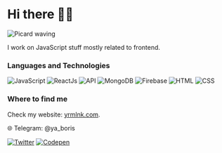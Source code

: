 # Hi there 👋🖖

![Picard waving](https://media.giphy.com/media/yvxm1UoHaG8ko/giphy.gif)

I work on JavaScript stuff mostly related to frontend.

### Languages and Technologies

![JavaScript](https://img.shields.io/badge/-JavaScript-090909?style=for-the-badge&logo=JavaScript)
![ReactJs](https://img.shields.io/badge/-ReactJs-090909?style=for-the-badge&logo=React)
![API](https://img.shields.io/badge/-REST&#032;API-090909?style=for-the-badge)
![MongoDB](https://img.shields.io/badge/-MongoDB-090909?style=for-the-badge&logo=MongoDB)
![Firebase](https://img.shields.io/badge/-Firebase-090909?style=for-the-badge&logo=Firebase)
![HTML](https://img.shields.io/badge/-HTML-090909?style=for-the-badge&logo=html5)
![CSS](https://img.shields.io/badge/-CSS-090909?style=for-the-badge&logo=css3)

### Where to find me

Check my website: [yrmlnk.com](http://yrmlnk.com/).

🌐 Telegram: @ya_boris

[![Twitter](https://schoenwaldnils.github.io/schoenwaldnils/assets/icons/twitter.svg)](https://twitter.com/yrmlnk_)
[![Codepen](https://schoenwaldnils.github.io/schoenwaldnils/assets/icons/codepen.svg)](https://codepen.io/ya-boris)

<!--

---

> Once there was an explosion, a bang that gave birth to time and space.<br/>
> ***HIDEO_KOJIMA*** -->
